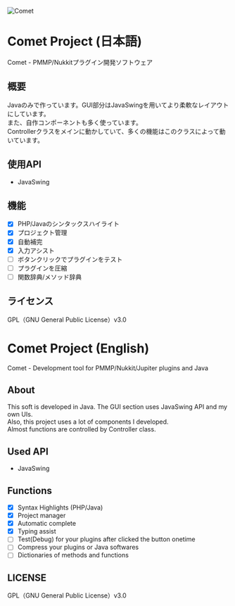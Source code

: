 ![Comet](https://github.com/itsu020402/Comet/blob/master/Window.jpg)

# Comet Project (日本語)
Comet - PMMP/Nukkitプラグイン開発ソフトウェア  

## 概要
Javaのみで作っています。GUI部分はJavaSwingを用いてより柔軟なレイアウトにしています。  
また、自作コンポーネントも多く使っています。  
Controllerクラスをメインに動かしていて、多くの機能はこのクラスによって動いています。
  
## 使用API
- JavaSwing
  
## 機能
- [x] PHP/Javaのシンタックスハイライト  
- [x] プロジェクト管理  
- [x] 自動補完  
- [x] 入力アシスト  
- [ ] ボタンクリックでプラグインをテスト  
- [ ] プラグインを圧縮 
- [ ] 関数辞典/メソッド辞典  
  
## ライセンス
GPL（GNU General Public License）v3.0  
  
# Comet Project (English)
Comet - Development tool for PMMP/Nukkit/Jupiter plugins and Java  

## About
This soft is developed in Java. The GUI section uses JavaSwing API and my own UIs.  
Also, this project uses a lot of components I developed.  
Almost functions are controlled by Controller class.  
  
## Used API
- JavaSwing
  
## Functions
- [x] Syntax Highlights (PHP/Java) 
- [x] Project manager  
- [x] Automatic complete  
- [x] Typing assist  
- [ ] Test(Debug) for your plugins after clicked the button onetime  
- [ ] Compress your plugins or Java softwares  
- [ ] Dictionaries of methods and functions  
  
## LICENSE
GPL（GNU General Public License）v3.0  
  
  


